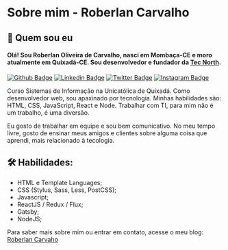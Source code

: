 # Sobre mim - Roberlan Carvalho

## 💬 Quem sou eu

#### Olá! Sou Roberlan Oliveira de Carvalho, nasci em Mombaça-CE e moro atualmente em Quixadá-CE. Sou desenvolvedor e fundador da [Tec North](https://tecnorth.com.br/).

[![Github Badge](https://img.shields.io/badge/-Github-000?style=flat-square&logo=Github&logoColor=white&link=https://github.com/roberlancarvalho)](https://github.com/roberlancarvalho)
[![Linkedin Badge](https://img.shields.io/badge/-LinkedIn-blue?style=flat-square&logo=Linkedin&logoColor=white&link=https://www.linkedin.com/in/roberlancarvalho/)](https://www.linkedin.com/in/roberlancarvalho/)
[![Twitter Badge](https://img.shields.io/badge/-Twitter-1ca0f1?style=flat-square&labelColor=1ca0f1&logo=twitter&logoColor=white&link=https://twitter.com/roberlancarvalh)](https://twitter.com/roberlancarvalh)
[![Instagram Badge](https://img.shields.io/badge/-Instagram-bc2a8d?style=flat-square&labelColor=bc2a8d&logo=instagram&logoColor=white&link=https://www.instagram.com/roberlancarvalho/)](https://www.instagram.com/roberlancarvalho/)


Curso Sistemas de Informação na Unicatólica de Quixadá. Como desenvolvedor web, sou apaxinado por tecnologia. Minhas habilidades são: HTML, CSS, JavaScript, React e Node. Trabalhar com TI, para mim não é um trabalho, é uma diversão.

Eu gosto de trabalhar em equipe e sou bem comunicativo. No meu tempo livre, gosto de ensinar meus amigos e clientes sobre alguma coisa que aprendi, mais relacionado à tecologia.

## 🛠️ Habilidades:
* HTML e Template Languages;
* CSS (Stylus, Sass, Less, PostCSS);
* Javascript;
* ReactJS / Redux / Flux;
* Gatsby;
* NodeJS;

Para saber mais sobre mim ou entrar em contato, acesse o meu blog: [Roberlan Carvaho](http://roberlancarvalho.com/)

<!--
**roberlancarvalho/roberlancarvalho** is a ✨ _special_ ✨ repository because its `README.md` (this file) appears on your GitHub profile.

Here are some ideas to get you started:

- 🔭 I’m currently working on ...
- 🌱 I’m currently learning ...
- 👯 I’m looking to collaborate on ...
- 🤔 I’m looking for help with ...
- 💬 Ask me about ...
- 📫 How to reach me: ...
- 😄 Pronouns: ...
- ⚡ Fun fact: ...
-->
